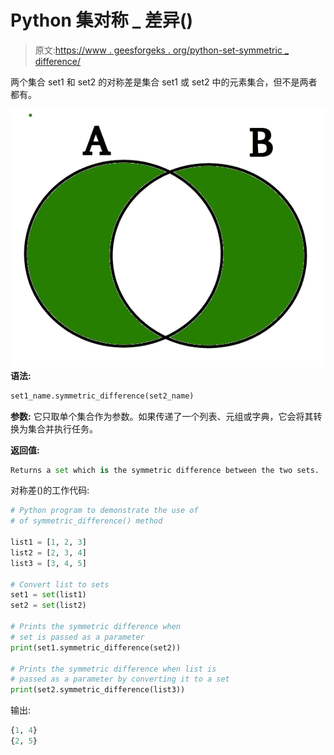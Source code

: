 # Python 集对称 _ 差异()

> 原文:[https://www . geesforgeks . org/python-set-symmetric _ difference/](https://www.geeksforgeeks.org/python-set-symmetric_difference/)

两个集合 set1 和 set2 的对称差是集合 set1 或 set2 中的元素集合，但不是两者都有。

![symmetric-difference](img/c3e23e0627d05f2602f1f7addd425713.png)
**语法:**

```py
set1_name.symmetric_difference(set2_name) 
```

**参数:**
它只取单个集合作为参数。如果传递了一个列表、元组或字典，它会将其转换为集合并执行任务。

**返回值:**

```py
Returns a set which is the symmetric difference between the two sets. 
```

对称差()的工作代码:

```py
# Python program to demonstrate the use of 
# of symmetric_difference() method 

list1 = [1, 2, 3] 
list2 = [2, 3, 4] 
list3 = [3, 4, 5] 

# Convert list to sets
set1 = set(list1) 
set2 = set(list2) 

# Prints the symmetric difference when  
# set is passed as a parameter 
print(set1.symmetric_difference(set2)) 

# Prints the symmetric difference when list is 
# passed as a parameter by converting it to a set
print(set2.symmetric_difference(list3))
```

输出:

```py
{1, 4}
{2, 5}

```